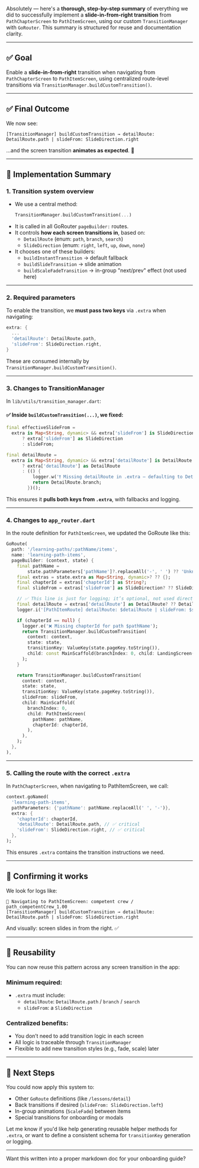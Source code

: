 Absolutely — here's a **thorough, step-by-step summary** of everything we did to successfully implement a **slide-in-from-right transition** from `PathChapterScreen` to `PathItemScreen`, using our custom `TransitionManager` with `GoRouter`. This summary is structured for reuse and documentation clarity.

---

## ✅ Goal
Enable a **slide-in-from-right** transition when navigating from `PathChapterScreen` to `PathItemScreen`, using centralized route-level transitions via `TransitionManager.buildCustomTransition()`.

---

## ✅ Final Outcome

We now see:

```text
[TransitionManager] buildCustomTransition → detailRoute: DetailRoute.path | slideFrom: SlideDirection.right
```

…and the screen transition **animates as expected**. 🎉

---

## 🧭 Implementation Summary

### 1. **Transition system overview**
- We use a central method:  
  ```dart
  TransitionManager.buildCustomTransition(...)
  ```
- It is called in all GoRouter `pageBuilder:` routes.
- It controls **how each screen transitions in**, based on:
  - `DetailRoute` (enum: `path`, `branch`, `search`)
  - `SlideDirection` (enum: `right`, `left`, `up`, `down`, `none`)
- It chooses one of these builders:
  - `buildInstantTransition` → default fallback
  - `buildSlideTransition` → slide animation
  - `buildScaleFadeTransition` → in-group "next/prev" effect (not used here)

---

### 2. **Required parameters**

To enable the transition, we **must pass two keys** via `.extra` when navigating:
```dart
extra: {
  ...
  'detailRoute': DetailRoute.path,
  'slideFrom': SlideDirection.right,
}
```

These are consumed internally by `TransitionManager.buildCustomTransition()`.

---

### 3. **Changes to TransitionManager**

In `lib/utils/transition_manager.dart`:

#### ✅ Inside `buildCustomTransition(...)`, we fixed:

```dart
final effectiveSlideFrom =
  extra is Map<String, dynamic> && extra['slideFrom'] is SlideDirection
      ? extra['slideFrom'] as SlideDirection
      : slideFrom;

final detailRoute =
  extra is Map<String, dynamic> && extra['detailRoute'] is DetailRoute
      ? extra['detailRoute'] as DetailRoute
      : (() {
          logger.w('❗ Missing detailRoute in .extra — defaulting to DetailRoute.branch');
          return DetailRoute.branch;
        })();
```

This ensures it **pulls both keys from `.extra`**, with fallbacks and logging.

---

### 4. **Changes to `app_router.dart`**

In the route definition for `PathItemScreen`, we updated the GoRoute like this:

```dart
GoRoute(
  path: '/learning-paths/:pathName/items',
  name: 'learning-path-items',
  pageBuilder: (context, state) {
    final pathName =
        state.pathParameters['pathName']?.replaceAll('-', ' ') ?? 'Unknown';
    final extras = state.extra as Map<String, dynamic>? ?? {};
    final chapterId = extras['chapterId'] as String?;
    final slideFrom = extras['slideFrom'] as SlideDirection? ?? SlideDirection.none;

    // ✅ This line is just for logging; it’s optional, not used directly
    final detailRoute = extras['detailRoute'] as DetailRoute? ?? DetailRoute.branch;
    logger.i('[PathItemRoute] detailRoute: $detailRoute | slideFrom: $slideFrom');

    if (chapterId == null) {
      logger.e('❌ Missing chapterId for path $pathName');
      return TransitionManager.buildCustomTransition(
        context: context,
        state: state,
        transitionKey: ValueKey(state.pageKey.toString()),
        child: const MainScaffold(branchIndex: 0, child: LandingScreen()),
      );
    }

    return TransitionManager.buildCustomTransition(
      context: context,
      state: state,
      transitionKey: ValueKey(state.pageKey.toString()),
      slideFrom: slideFrom,
      child: MainScaffold(
        branchIndex: 0,
        child: PathItemScreen(
          pathName: pathName,
          chapterId: chapterId,
        ),
      ),
    );
  },
),
```

---

### 5. **Calling the route with the correct `.extra`**

In `PathChapterScreen`, when navigating to PathItemScreen, we call:

```dart
context.goNamed(
  'learning-path-items',
  pathParameters: {'pathName': pathName.replaceAll(' ', '-')},
  extra: {
    'chapterId': chapterId,
    'detailRoute': DetailRoute.path, // ✅ critical
    'slideFrom': SlideDirection.right, // ✅ critical
  },
);
```

This ensures `.extra` contains the transition instructions we need.

---

## 🧪 Confirming it works

We look for logs like:
```text
📘 Navigating to PathItemScreen: competent crew / path_competentCrew_1.00
[TransitionManager] buildCustomTransition → detailRoute: DetailRoute.path | slideFrom: SlideDirection.right
```

And visually: screen slides in from the right. ✅

---

## 🔁 Reusability

You can now reuse this pattern across any screen transition in the app:

### Minimum required:
- `.extra` must include:
  - `detailRoute`: `DetailRoute.path` / `branch` / `search`
  - `slideFrom`: a `SlideDirection`

### Centralized benefits:
- You don’t need to add transition logic in each screen
- All logic is traceable through `TransitionManager`
- Flexible to add new transition styles (e.g., fade, scale) later

---

## 🧭 Next Steps

You could now apply this system to:
- Other `GoRoute` definitions (like `/lessons/detail`)
- Back transitions if desired (`slideFrom: SlideDirection.left`)
- In-group animations (`ScaleFade`) between items
- Special transitions for onboarding or modals

Let me know if you'd like help generating reusable helper methods for `.extra`, or want to define a consistent schema for `transitionKey` generation or logging.

---

Want this written into a proper markdown doc for your onboarding guide?